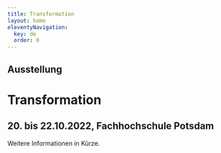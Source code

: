 ```yaml
---
title: Transformation
layout: home
eleventyNavigation:
  key: de
  order: 0
---
```


## Ausstellung
# Transformation
## 20. bis 22.10.2022, Fachhochschule Potsdam
Weitere Informationen in Kürze.